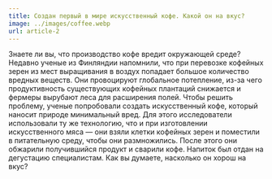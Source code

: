 ```yaml
---
title: Создан первый в мире искусственный кофе. Какой он на вкус?
image: ../images/coffee.webp
url: article-2
---
```


Знаете ли вы, что производство кофе вредит окружающей среде? Недавно ученые из Финляндии напомнили, что при перевозке кофейных зерен из мест выращивания в воздух попадает большое количество вредных веществ. Они провоцируют глобальное потепление, из-за чего продуктивность существующих кофейных плантаций снижается и фермеры вырубают леса для расширения полей. Чтобы решить проблему, ученые попробовали создать искусственный кофе, который наносит природе минимальный вред. Для этого исследователи использовали ту же технологию, что и при изготовлении искусственного мяса — они взяли клетки кофейных зерен и поместили в питательную среду, чтобы они размножились. После этого они обжарили получившийся продукт и сварили кофе. Напиток был отдан на дегустацию специалистам. Как вы думаете, насколько он хорош на вкус?
